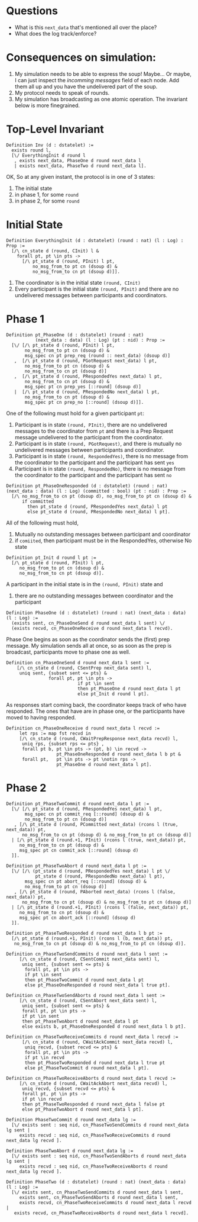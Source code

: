 # Questions

* What is this `next_data` that's mentioned all over the place?
* What does the log track/enforce?

# Consequences on simulation:

  1. My simulation needs to be able to express the soup! Maybe... Or maybe, I can just inspect the _incomming messages_ field of each node. Add them all up and you have the undelivered part of the soup.
  2. My protocol needs to speak of rounds.
  3. My simulation has broadcasting as one atomic operation. The invariant below is more finegrained.

# Top-Level Invariant

    Definition Inv (d : dstatelet) :=
      exists round l,
      [\/ EverythingInit d round l
       , exists next_data, PhaseOne d round next_data l
       | exists next_data, PhaseTwo d round next_data l].

OK, So at any given instant, the protocol is in one of 3 states:

  1. The initial state
  2. in phase 1, for some `round`
  3. in phase 2, for some `round`

# Initial State

    Definition EverythingInit (d : dstatelet) (round : nat) (l : Log) : Prop :=
      [/\ cn_state d (round, CInit) l &
        forall pt, pt \in pts ->
          [/\ pt_state d (round, PInit) l pt,
              no_msg_from_to pt cn (dsoup d) &
              no_msg_from_to cn pt (dsoup d)]].

  1. The coordinator is in the initial state `(round, CInit)`
  2. Every participant is the initial state `(round, PInit)` and there are no undelivered messages between participants and coordinators.

# Phase 1

    Definition pt_PhaseOne (d : dstatelet) (round : nat)
               (next_data : data) (l : Log) (pt : nid) : Prop :=
      [\/ [/\ pt_state d (round, PInit) l pt,
           no_msg_from_to pt cn (dsoup d) &
           msg_spec cn pt prep_req (round :: next_data) (dsoup d)]
       ,  [/\ pt_state d (round, PGotRequest next_data) l pt,
           no_msg_from_to pt cn (dsoup d) &
           no_msg_from_to cn pt (dsoup d)]
       ,  [/\ pt_state d (round, PRespondedYes next_data) l pt,
           no_msg_from_to cn pt (dsoup d) &
           msg_spec pt cn prep_yes [::round] (dsoup d)]
       |  [/\ pt_state d (round, PRespondedNo next_data) l pt,
           no_msg_from_to cn pt (dsoup d) &
           msg_spec pt cn prep_no [::round] (dsoup d)]].

One of the following must hold for a given participant `pt`:

  1. Participant is in state `(round, PInit)`, there are no undelivered messages to the coordinator from `pt` and there is a Prep Request message undelivered to the participant from the coordinator.
  2. Participant is in state `(round, PGotRequest)`, and there is mutually no undelivered messages between participants and coordinator.
  3. Participant is in state `(round, RespondedYes)`, there is no message from the coordinator to the participant and the participant has sent `yes`
  4. Participant is in state `(round, RespondedNo)`, there is no message from the coordinator to the participant and the participant has sent `no`

```
Definition pt_PhaseOneResponded (d : dstatelet) (round : nat) (next_data : data) (l : Log) (committed : bool) (pt : nid) : Prop :=
  [/\ no_msg_from_to cn pt (dsoup d), no_msg_from_to pt cn (dsoup d) &
      if committed
        then pt_state d (round, PRespondedYes next_data) l pt
        else pt_state d (round, PRespondedNo next_data) l pt].
```

All of the following must hold,

  1. Mutually no outstanding messages between participant and coordinator
  2. if `comiited`, then participant must be in the RespondedYes, otherwise No state

```
Definition pt_Init d round l pt :=
  [/\ pt_state d (round, PInit) l pt,
     no_msg_from_to pt cn (dsoup d) &
     no_msg_from_to cn pt (dsoup d)].
```

A participant in the initial state is in the `(round, PInit)` state and 

  1. there are no outstanding messages between coordinator and the participant

```
Definition PhaseOne (d : dstatelet) (round : nat) (next_data : data) (l : Log) :=
  (exists sent, cn_PhaseOneSend d round next_data l sent) \/
  (exists recvd, cn_PhaseOneReceive d round next_data l recvd).
```

Phase One begins as soon as the coordinator sends the (first) prep message. My simulation sends all at once, so as soon as the prep is broadcast, participants move to phase one as well.

```
Definition cn_PhaseOneSend d round next_data l sent :=
    [/\ cn_state d (round, CSentPrep next_data sent) l,
     uniq sent, {subset sent <= pts} &
                forall pt, pt \in pts ->
                           if pt \in sent
                           then pt_PhaseOne d round next_data l pt
                           else pt_Init d round l pt].
```

As responses start coming back, the coordinator keeps track of who have responded. The ones that have are in phase one, or the participants have moved to having responded.

```
Definition cn_PhaseOneReceive d round next_data l recvd :=
     let rps := map fst recvd in
     [/\ cn_state d (round, CWaitPrepResponse next_data recvd) l,
      uniq rps, {subset rps <= pts} ,
      forall pt b, pt \in pts -> (pt, b) \in recvd ->
                   pt_PhaseOneResponded d round next_data l b pt &
      forall pt,   pt \in pts -> pt \notin rps ->
                   pt_PhaseOne d round next_data l pt].
```

# Phase 2

```
Definition pt_PhaseTwoCommit d round next_data l pt :=
  [\/ [/\ pt_state d (round, PRespondedYes next_data) l pt,
       msg_spec cn pt commit_req [::round] (dsoup d) &
       no_msg_from_to pt cn (dsoup d)]
   , [/\ pt_state d (round, PCommitted next_data) (rcons l (true, next_data)) pt,
      no_msg_from_to cn pt (dsoup d) & no_msg_from_to pt cn (dsoup d)]
  | [/\ pt_state d (round.+1, PInit) (rcons l (true, next_data)) pt,
     no_msg_from_to cn pt (dsoup d) &
     msg_spec pt cn commit_ack [::round] (dsoup d)
  ]].
```

```
Definition pt_PhaseTwoAbort d round next_data l pt :=
  [\/ [/\ (pt_state d (round, PRespondedYes next_data) l pt \/
           pt_state d (round, PRespondedNo next_data) l pt),
       msg_spec cn pt abort_req [::round] (dsoup d) &
       no_msg_from_to pt cn (dsoup d)]
   , [/\ pt_state d (round, PAborted next_data) (rcons l (false, next_data)) pt,
      no_msg_from_to cn pt (dsoup d) & no_msg_from_to pt cn (dsoup d)]
  | [/\ pt_state d (round.+1, PInit) (rcons l (false, next_data)) pt,
     no_msg_from_to cn pt (dsoup d) &
     msg_spec pt cn abort_ack [::round] (dsoup d)
  ]].
```

```
Definition pt_PhaseTwoResponded d round next_data l b pt :=
  [/\ pt_state d (round.+1, PInit) (rcons l (b, next_data)) pt,
   no_msg_from_to cn pt (dsoup d) & no_msg_from_to pt cn (dsoup d)].
```

```
Definition cn_PhaseTwoSendCommits d round next_data l sent :=
     [/\ cn_state d (round, CSentCommit next_data sent) l,
      uniq sent, {subset sent <= pts} &
       forall pt, pt \in pts ->
       if pt \in sent
       then pt_PhaseTwoCommit d round next_data l pt
       else pt_PhaseOneResponded d round next_data l true pt].
```       

```
Definition cn_PhaseTwoSendAborts d round next_data l sent :=
     [/\ cn_state d (round, CSentAbort next_data sent) l,
      uniq sent, {subset sent <= pts} &
      forall pt, pt \in pts ->
      if pt \in sent
      then pt_PhaseTwoAbort d round next_data l pt
      else exists b, pt_PhaseOneResponded d round next_data l b pt].
```

```
Definition cn_PhaseTwoReceiveCommits d round next_data l recvd :=
      [/\ cn_state d (round, CWaitAckCommit next_data recvd) l,
       uniq recvd, {subset recvd <= pts} &
       forall pt, pt \in pts ->
       if pt \in recvd
       then pt_PhaseTwoResponded d round next_data l true pt
       else pt_PhaseTwoCommit d round next_data l pt].
```

```
Definition cn_PhaseTwoReceiveAborts d round next_data l recvd :=
     [/\ cn_state d (round, CWaitAckAbort next_data recvd) l,
      uniq recvd, {subset recvd <= pts} &
      forall pt, pt \in pts ->
      if pt \in recvd
      then pt_PhaseTwoResponded d round next_data l false pt
      else pt_PhaseTwoAbort d round next_data l pt].
```

```
Definition PhaseTwoCommit d round next_data lg :=
  [\/ exists sent : seq nid, cn_PhaseTwoSendCommits d round next_data lg sent |
     exists recvd : seq nid, cn_PhaseTwoReceiveCommits d round next_data lg recvd ].
```

```
Definition PhaseTwoAbort d round next_data lg :=
  [\/ exists sent : seq nid, cn_PhaseTwoSendAborts d round next_data lg sent |
     exists recvd : seq nid, cn_PhaseTwoReceiveAborts d round next_data lg recvd ].
```

```
Definition PhaseTwo (d : dstatelet) (round : nat) (next_data : data) (l : Log) :=
  [\/ exists sent, cn_PhaseTwoSendCommits d round next_data l sent,
     exists sent, cn_PhaseTwoSendAborts d round next_data l sent,
     exists recvd, cn_PhaseTwoReceiveCommits d round next_data l recvd |
   exists recvd, cn_PhaseTwoReceiveAborts d round next_data l recvd].
```
